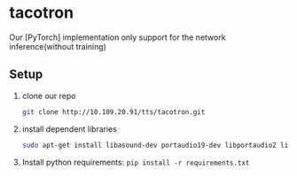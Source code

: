 # tacotron

Our [PyTorch] implementation only support for the network inference(without training)

## Setup

1. clone our repo

   ```sh
   git clone http://10.109.20.91/tts/tacotron.git
   ```

1. install dependent libraries

    ```sh
    sudo apt-get install libasound-dev portaudio19-dev libportaudio2 libportaudiocpp0
    ```

2. Install python requirements: ```pip install -r requirements.txt```
